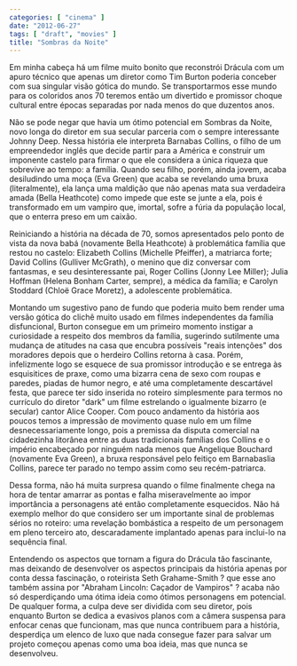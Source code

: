 ```yaml
---
categories: [ "cinema" ]
date: "2012-06-27"
tags: [ "draft", "movies" ]
title: "Sombras da Noite"
---
```

Em minha cabeça há um filme muito bonito que reconstrói Drácula com um apuro técnico que apenas um diretor como Tim Burton poderia conceber com sua singular visão gótica do mundo. Se transportarmos esse mundo para os coloridos anos 70 teremos então um divertido e promissor choque cultural entre épocas separadas por nada menos do que duzentos anos.

Não se pode negar que havia um ótimo potencial em Sombras da Noite, novo longa do diretor em sua secular parceria com o sempre interessante Johnny Deep. Nessa história ele interpreta Barnabas Collins, o filho de um empreendedor inglês que decide partir para a América e construir um imponente castelo para firmar o que ele considera a única riqueza que sobrevive ao tempo: a família. Quando seu filho, porém, ainda jovem, acaba desiludindo uma moça (Eva Green) que acaba se revelando uma bruxa (literalmente), ela lança uma maldição que não apenas mata sua verdadeira amada (Bella Heathcote) como impede que este se junte a ela, pois é transformado em um vampiro que, imortal, sofre a fúria da população local, que o enterra preso em um caixão.

Reiniciando a história na década de 70, somos apresentados pelo ponto de vista da nova babá (novamente Bella Heathcote) à problemática família que restou no castelo: Elizabeth Collins (Michelle Pfeiffer), a matriarca forte; David Collins (Gulliver McGrath), o menino que diz conversar com fantasmas, e seu desinteressante pai, Roger Collins (Jonny Lee Miller); Julia Hoffman (Helena Bonham Carter, sempre), a médica da família; e Carolyn Stoddard (Chloë Grace Moretz), a adolescente problemática.

Montando um sugestivo pano de fundo que poderia muito bem render uma versão gótica do clichê muito usado em filmes independentes da família disfuncional, Burton consegue em um primeiro momento instigar a curiosidade a respeito dos membros da família, sugerindo sutilmente uma mudança de atitudes na casa que encubra possíveis "reais intenções" dos moradores depois que o herdeiro Collins retorna à casa. Porém, infelizmente logo se esquece de sua promissor introdução e se entrega às esquisitices de praxe, como uma bizarra cena de sexo com roupas e paredes, piadas de humor negro, e até uma completamente descartável festa, que parece ter sido inserida no roteiro simplesmente para termos no currículo do diretor "dark" um filme estrelando o igualmente bizarro (e secular) cantor Alice Cooper. Com pouco andamento da história aos poucos temos a impressão de movimento quase nulo em um filme desnecessariamente longo, pois a premissa da disputa comercial na cidadezinha litorânea entre as duas tradicionais famílias dos Collins e o império encabeçado por ninguém nada menos que Angelique Bouchard (novamente Eva Green), a bruxa responsável pelo feitiço em Barnabaslia Collins, parece ter parado no tempo assim como seu recém-patriarca.

Dessa forma, não há muita surpresa quando o filme finalmente chega na hora de tentar amarrar as pontas e falha miseravelmente ao impor importância a personagens até então completamente esquecidos. Não há exemplo melhor do que considero ser um importante sinal de problemas sérios no roteiro: uma revelação bombástica a respeito de um personagem em pleno terceiro ato, descaradamente implantado apenas para inclui-lo na sequência final.

Entendendo os aspectos que tornam a figura do Drácula tão fascinante, mas deixando de desenvolver os aspectos principais da história apenas por conta dessa fascinação, o roteirista Seth Grahame-Smith ? que esse ano também assina por "Abraham Lincoln: Caçador de Vampiros" ? acaba não só desperdiçando uma ótima ideia como ótimos personagens em potencial. De qualquer forma, a culpa deve ser dividida com seu diretor, pois enquanto Burton se dedica a evasivos planos com a câmera suspensa para enfocar cenas que funcionam, mas que nunca contribuem para a história, desperdiça um elenco de luxo que nada consegue fazer para salvar um projeto começou apenas como uma boa ideia, mas que nunca se desenvolveu.


